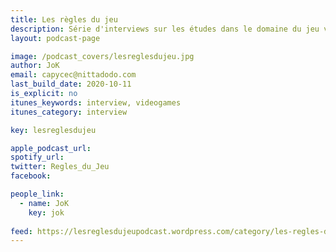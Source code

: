 ```yaml
---
title: Les règles du jeu
description: Série d'interviews sur les études dans le domaine du jeu vidéo.  
layout: podcast-page

image: /podcast_covers/lesreglesdujeu.jpg
author: JoK
email: capycec@nittadodo.com
last_build_date: 2020-10-11
is_explicit: no
itunes_keywords: interview, videogames
itunes_category: interview

key: lesreglesdujeu

apple_podcast_url: 
spotify_url: 
twitter: Regles_du_Jeu
facebook:

people_link: 
  - name: JoK
    key: jok
  
feed: https://lesreglesdujeupodcast.wordpress.com/category/les-regles-du-jeu/feed
---
```


<Podcast/>

<!-- #### [Retrouvez pour l'instant tous les épisodes des Règles du Jeu sur le blog Wordpress](https://lesreglesdujeupodcast.wordpress.com/) -->